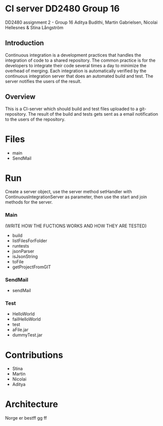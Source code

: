 # CI server DD2480 Group 16

DD2480 assignment 2 - Group 16 Aditya Budithi, Martin Gabrielsen, Nicolai Hellesnes & Stina Långström

## Introduction

Continuous integration is a development practices that handles the integration of code to a shared repository. The common practice is for the developers to integrate their code several times a day to minimize the overhead of merging. Each integration is automatically verified by the continuous integration server that does an automated build and test. The server notifies the users of the result.

## Overview

This is a CI-server which should build and test files uploaded to a git-repository. The result of the build and tests gets sent as a email notification to the users of the repository.

# Files

 - main
 - SendMail

# Run

Create a server object, use the server method setHandler with ContinuousIntegrationServer as parameter, then use the start and join methods for the server.

### Main

(WRITE HOW THE FUCTIONS WORKS AND HOW THEY ARE TESTED)
- build
- listFilesForFolder
- runtests
- jsonParser
- isJsonString
- toFile
- getProjectFromGIT

### SendMail

- sendMail

### Test

- HelloWorld
- failHelloWorld
- test
- aFile.jar
- dummyTest.jar

# Contributions

 - Stina
 - Martin 
 - Nicolai
 - Aditya

# Architecture
Norge er bestff
gg
ff


